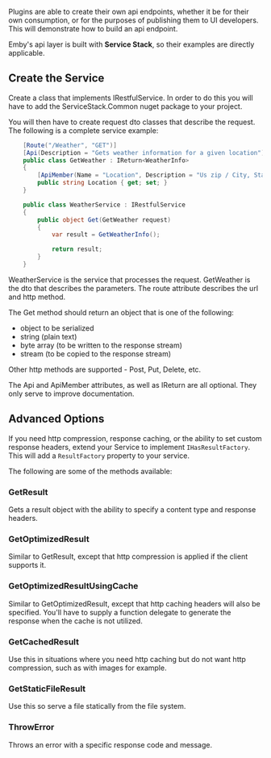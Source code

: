 Plugins are able to create their own api endpoints, whether it be for their own consumption, or for the purposes of publishing them to UI developers. This will demonstrate how to build an api endpoint.

Emby's api layer is built with **Service Stack**, so their examples are directly applicable.

## Create the Service
Create a class that implements IRestfulService. In order to do this you will have to add the ServiceStack.Common nuget package to your project.

You will then have to create request dto classes that describe the request. The following is a complete service example:


```c#
    [Route("/Weather", "GET")]
    [Api(Description = "Gets weather information for a given location")]
    public class GetWeather : IReturn<WeatherInfo>
    {
        [ApiMember(Name = "Location", Description = "Us zip / City, State, Country / City, Country", IsRequired = true, DataType = "string", ParameterType = "query", Verb = "GET")]
        public string Location { get; set; }
    }

    public class WeatherService : IRestfulService
    {
        public object Get(GetWeather request)
        {
            var result = GetWeatherInfo();

            return result;
        }
    }
```

WeatherService is the service that processes the request. GetWeather is the dto that describes the parameters. The route attribute describes the url and http method.

The Get method should return an object that is one of the following:

* object to be serialized
* string (plain text)
* byte array (to be written to the response stream)
* stream (to be copied to the response stream)

Other http methods are supported - Post, Put, Delete, etc.

The Api and ApiMember attributes, as well as IReturn are all optional. They only serve to improve documentation.

## Advanced Options
If you need http compression, response caching, or the ability to set custom response headers, extend your Service to implement `IHasResultFactory`. This will add a `ResultFactory` property to your service. 

The following are some of the methods available:

### GetResult
Gets a result object with the ability to specify a content type and response headers.

### GetOptimizedResult
Similar to GetResult, except that http compression is applied if the client supports it.

### GetOptimizedResultUsingCache
Similar to GetOptimizedResult, except that http caching headers will also be specified. You'll have to supply a function delegate to generate the response when the cache is not utilized.

### GetCachedResult
Use this in situations where you need http caching but do not want http compression, such as with images for example.

### GetStaticFileResult
Use this so serve a file statically from the file system.

### ThrowError
Throws an error with a specific response code and message.